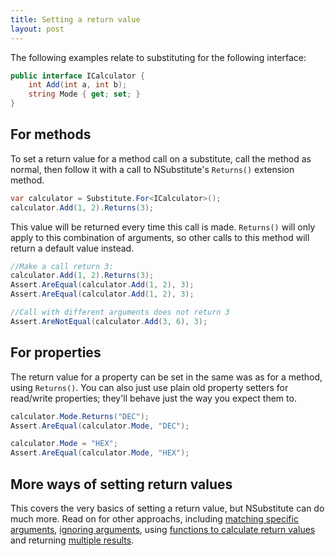 ```yaml
---
title: Setting a return value
layout: post
---
```


The following examples relate to substituting for the following interface:

```csharp
public interface ICalculator {
	int Add(int a, int b);
	string Mode { get; set; }
}
```

<!--
```requiredcode
ICalculator calculator;
[SetUp] public void SetUp() { calculator = Substitute.For<ICalculator>(); }
```
-->

## For methods
To set a return value for a method call on a substitute, call the method as normal, then follow it with a call to NSubstitute's `Returns()` extension method.

```csharp
var calculator = Substitute.For<ICalculator>();
calculator.Add(1, 2).Returns(3);
```

This value will be returned every time this call is made. `Returns()` will only apply to this combination of arguments, so other calls to this method will return a default value instead.

```csharp
//Make a call return 3:
calculator.Add(1, 2).Returns(3);
Assert.AreEqual(calculator.Add(1, 2), 3);
Assert.AreEqual(calculator.Add(1, 2), 3);

//Call with different arguments does not return 3
Assert.AreNotEqual(calculator.Add(3, 6), 3);
```

## For properties
The return value for a property can be set in the same was as for a method, using `Returns()`. You can also just use plain old property setters for read/write properties; they'll behave just the way you expect them to.

```csharp
calculator.Mode.Returns("DEC");
Assert.AreEqual(calculator.Mode, "DEC");

calculator.Mode = "HEX";
Assert.AreEqual(calculator.Mode, "HEX");
```


## More ways of setting return values
This covers the very basics of setting a return value, but NSubstitute can do much more. Read on for other approachs, including [matching specific arguments](/help/return-for-args), [ignoring arguments](/help/return-for-any-args), using [functions to calculate return values](/help/return-from-function) and returning [multiple results](/help/multiple-returns).

